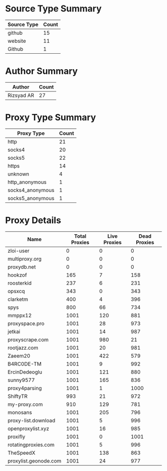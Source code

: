 # Source Type Summary

| Source Type | Count |
|-------------|-------|
| github | 15 |
| website | 11 |
| Github | 1 |


# Author Summary

| Author | Count |
|--------|-------|
| Rizsyad AR | 27 |


# Proxy Type Summary

| Proxy Type | Count |
|------------|-------|
| http | 21 |
| socks4 | 20 |
| socks5 | 22 |
| https | 14 |
| unknown | 4 |
| http_anonymous | 1 |
| socks4_anonymous | 1 |
| socks5_anonymous | 1 |


# Proxy Details

| Name | Total Proxies | Live Proxies | Dead Proxies |
|------|---------------|--------------|---------------|
| zloi-user | 0 | 0 | 0 |
| multiproxy.org | 0 | 0 | 0 |
| proxydb.net | 0 | 0 | 0 |
| hookzof | 165 | 7 | 158 |
| roosterkid | 237 | 6 | 231 |
| opsxcq | 343 | 0 | 343 |
| clarketm | 400 | 4 | 396 |
| spys | 800 | 66 | 734 |
| mmppx12 | 1001 | 120 | 881 |
| proxyspace.pro | 1001 | 28 | 973 |
| jetkai | 1001 | 14 | 987 |
| proxyscrape.com | 1001 | 980 | 21 |
| rootjazz.com | 1001 | 20 | 981 |
| Zaeem20 | 1001 | 422 | 579 |
| B4RC0DE-TM | 1001 | 9 | 992 |
| ErcinDedeoglu | 1001 | 121 | 880 |
| sunny9577 | 1001 | 165 | 836 |
| proxy4parsing | 1001 | 1 | 1000 |
| ShiftyTR | 993 | 21 | 972 |
| my-proxy.com | 910 | 129 | 781 |
| monosans | 1001 | 205 | 796 |
| proxy-list.download | 1001 | 5 | 996 |
| openproxylist.xyz | 1001 | 16 | 985 |
| proxifly | 1001 | 0 | 1001 |
| rotatingproxies.com | 1001 | 5 | 996 |
| TheSpeedX | 1001 | 138 | 863 |
| proxylist.geonode.com | 1001 | 24 | 977 |
